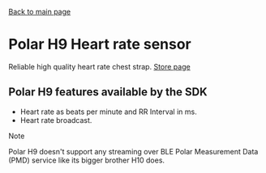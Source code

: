 [Back to main page](../../README.md)

# Polar H9 Heart rate sensor 

Reliable high quality heart rate chest strap.
[Store page](https://www.polar.com/en/sensors/h9-heart-rate-sensor)

## Polar H9 features available by the SDK

* Heart rate as beats per minute and RR Interval in ms.
* Heart rate broadcast.

>[!NOTE]
> Polar H9 doesn't support any streaming over BLE Polar Measurement Data (PMD) service like its bigger brother H10 does.
